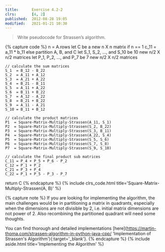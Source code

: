 ```yaml
---
title:      Exercise 4.2-2
clrs:       [4, 2]
published:  2012-08-28 19:05
modified:   2021-01-21 10:30
---
```


>Write pseudocode for Strassen’s algorithm.

{% capture code %}
n = A.rows
let C be a new n X n matrix
if n == 1
    c_11 = a_11 * b_11
else partition A, B, and C
    let S_1, S_2, ..., and S_10 be 10 new n/2 X n/2 matrices
    let P_1, P_2, ..., and P_7 be 7 new n/2 X n/2 matrices

    // calculate the sum matrices
    S_1  = B_12 - B_22
    S_2  = A_11 + A_12
    S_3  = A_21 + A_22
    S_4  = B_21 - B_11
    S_5  = A_11 + A_22
    S_6  = B_11 + B_22
    S_7  = A_12 - A_22
    S_8  = B_21 + B_22
    S_9  = A_11 - A_21
    S_10 = B_11 + B_12

    // calculate the product matrices
    P1  = Square-Matrix-Multiply-Strassen(A_11, S_1)
    P2  = Square-Matrix-Multiply-Strassen(S_2, B_22)
    P3  = Square-Matrix-Multiply-Strassen(S_3, B_11)
    P4  = Square-Matrix-Multiply-Strassen(A_22, S_4)
    P5  = Square-Matrix-Multiply-Strassen(S_5, S_6)
    P6  = Square-Matrix-Multiply-Strassen(S_7, S_8)
    P7  = Square-Matrix-Multiply-Strassen(S_9, S_10)

    // calculate the final product sub matrices
    C_11 = P_4 + P_5 + P_6 - P_2
    C_12 = P_1 + P_2
    C_21 = P_3 + P_4
    C_22 = P_1 + P_5 - P_3 - P_7
return C
{% endcapture %}
{% include clrs_code.html title='Square-Matrix-Multiply-Strassen(A, B)' %}

{% capture note %}
If you are looking for implementing the algorithm, the main challenges would be in partitioning a matrix in quadrants, especially when the dimensions are not divisible by 2, i.e. initial matrix dimensions are not power of 2. Also recombining the partitioned quadrant will need some thoughts.

You can find thorough and detailed implementations [here](<https://martin-thoma.com/strassen-algorithm-in-python-java-cpp/> 'Implementation of Strassen's Algorithm'){:target='_blank'}.
{% endcapture %}
{% include aside.html title='Implementing the Algorithm' %}
